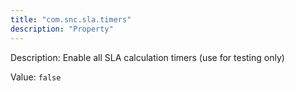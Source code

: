```yaml
---
title: "com.snc.sla.timers"
description: "Property"
---
```


Description: Enable all SLA calculation timers (use for testing only)

Value: `false`